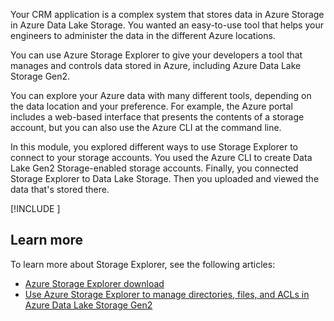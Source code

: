 Your CRM application is a complex system that stores data in Azure Storage in Azure Data Lake Storage. You wanted an easy-to-use tool that helps your engineers to administer the data in the different Azure locations.

You can use Azure Storage Explorer to give your developers a tool that manages and controls data stored in Azure, including Azure Data Lake Storage Gen2.

You can explore your Azure data with many different tools, depending on the data location and your preference. For example, the Azure portal includes a web-based interface that presents the contents of a storage account, but you can also use the Azure CLI at the command line.

In this module, you explored different ways to use Storage Explorer to connect to your storage accounts. You used the Azure CLI to create Data Lake Gen2 Storage-enabled storage accounts. Finally, you connected Storage Explorer to Data Lake Storage. Then you uploaded and viewed the data that's stored there.

[!INCLUDE [](../../../includes/azure-optional-exercise-subscription-cleanup.md)]

## Learn more

To learn more about Storage Explorer, see the following articles:

- [Azure Storage Explorer download](https://azure.microsoft.com/products/storage/storage-explorer/)
- [Use Azure Storage Explorer to manage directories, files, and ACLs in Azure Data Lake Storage Gen2](/azure/storage/blobs/data-lake-storage-explorer)
